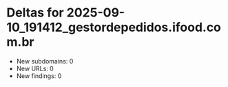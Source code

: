 # Deltas for 2025-09-10_191412_gestordepedidos.ifood.com.br
- New subdomains: 0
- New URLs: 0
- New findings: 0
